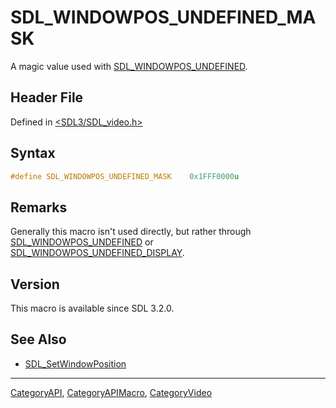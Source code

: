 # SDL_WINDOWPOS_UNDEFINED_MASK

A magic value used with [SDL_WINDOWPOS_UNDEFINED](SDL_WINDOWPOS_UNDEFINED).

## Header File

Defined in [<SDL3/SDL_video.h>](https://github.com/libsdl-org/SDL/blob/main/include/SDL3/SDL_video.h)

## Syntax

```c
#define SDL_WINDOWPOS_UNDEFINED_MASK    0x1FFF0000u
```

## Remarks

Generally this macro isn't used directly, but rather through
[SDL_WINDOWPOS_UNDEFINED](SDL_WINDOWPOS_UNDEFINED) or
[SDL_WINDOWPOS_UNDEFINED_DISPLAY](SDL_WINDOWPOS_UNDEFINED_DISPLAY).

## Version

This macro is available since SDL 3.2.0.

## See Also

- [SDL_SetWindowPosition](SDL_SetWindowPosition)

----
[CategoryAPI](CategoryAPI), [CategoryAPIMacro](CategoryAPIMacro), [CategoryVideo](CategoryVideo)

